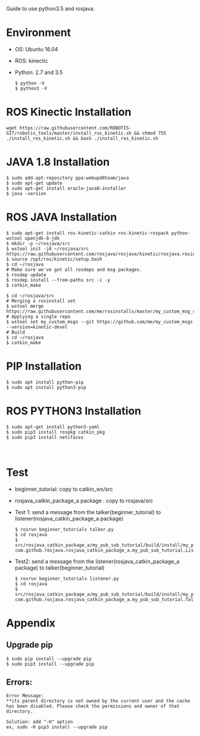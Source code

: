 Guide to use python3.5 and rosjava. 

# Environment

- OS: Ubuntu 16.04

- ROS: kinectic

- Python: 2.7 and  3.5

  ```
  $ python -V
  $ python3 -V
  ```



# ROS Kinectic Installation

```
wget https://raw.githubusercontent.com/ROBOTIS-GIT/robotis_tools/master/install_ros_kinetic.sh && chmod 755 ./install_ros_kinetic.sh && bash ./install_ros_kinetic.sh 
```

[1]: https://cafe.naver.com/openrt/14575



# JAVA 1.8 Installation

```
$ sudo add-apt-repository ppa:webupd8team/java
$ sudo apt-get update
$ sudo apt-get install oracle-java8-installer
$ java -version
```



# ROS JAVA Installation

```
$ sudo apt-get install ros-kinetic-catkin ros-kinetic-rospack python-wstool openjdk-8-jdk
$ mkdir -p ~/rosjava/src
$ wstool init -j4 ~/rosjava/src https://raw.githubusercontent.com/rosjava/rosjava/kinetic/rosjava.rosinstall
$ source /opt/ros/kinetic/setup.bash
$ cd ~/rosjava
# Make sure we've got all rosdeps and msg packages.
$ rosdep update
$ rosdep install --from-paths src -i -y
$ catkin_make

$ cd ~/rosjava/src
# Merging a rosinstall set
$ wstool merge https://raw.githubusercontent.com/me/rosinstalls/master/my_custom_msg_repos.rosinstall
# Applying a single repo
$ wstool set my_custom_msgs --git https://github.com/me/my_custom_msgs --version=kinetic-devel
# Build
$ cd ~/rosjava
$ catkin_make
```

[2]: http://wiki.ros.org/rosjava/Tutorials/kinetic/Source%20Installation



# PIP Installation

```
$ sudo apt install python-pip
$ sudo apt install python3-pip
```



# ROS PYTHON3 Installation

```
$ sudo apt-get install python3-yaml
$ sudo pip3 install rospkg catkin_pkg
$ sudo pip3 install netifaces
```

​	

# Test

- beginner_tutorial: copy to catkin_ws/src

- rosjava_catkin_package_a package : copy to rosjava/src

- Test 1: send a message from the talker(beginner_tutorial) to listener(rosjava_catkin_package_a package)

  ```
  $ rosrun beginner_tutorials talker.py
  $ cd rosjava
  $ src/rosjava_catkin_package_a/my_pub_sub_tutorial/build/install/my_pub_sub_tutorial/bin/my_pub_sub_tutorial com.github.rosjava.rosjava_catkin_package_a.my_pub_sub_tutorial.Listener
  ```

- Test2: send a message from the listener(rosjava_catkin_package_a package) to talker(beginner_tutorial) 

  ```
  $ rosrun beginner_tutorials listener.py
  $ cd rosjava
  $ src/rosjava_catkin_package_a/my_pub_sub_tutorial/build/install/my_pub_sub_tutorial/bin/my_pub_sub_tutorial com.github.rosjava.rosjava_catkin_package_a.my_pub_sub_tutorial.Talker
  ```




# Appendix

## Upgrade pip

```
$ sudo pip install --upgrade pip
$ sudo pip3 install --upgrade pip
```

## Errors: 

```
Error Message:
**its parent directory is not owned by the current user and the cache has been disabled. Please check the permissions and owner of that directory.

Solution: add "-H" option
ex, sudo -H pip3 install --upgrade pip
```

